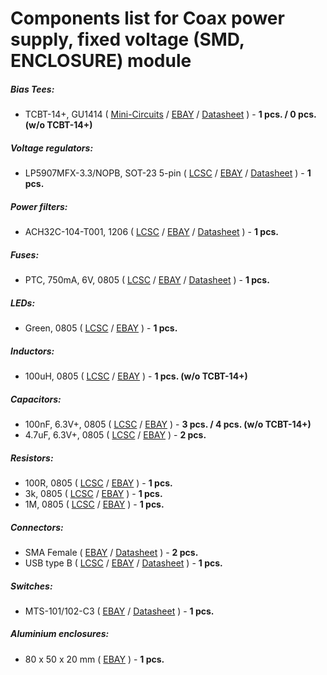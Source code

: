 # Components list for Coax power supply, fixed voltage (SMD, ENCLOSURE) module

##### Bias Tees:
- TCBT-14+, GU1414 (
[Mini-Circuits](https://www.minicircuits.com/WebStore/dashboard.html?model=TCBT-14%2B) /
[EBAY](https://www.ebay.com/sch/i.html?_odkw=TCBT-14&_osacat=0&_from=R40&_trksid=m570.l1313&_nkw=TCBT-14%2B&_sacat=0) /
[Datasheet](./Datasheets/Bias%20Tees/TCBT-14+-Bias-Tee-Datasheet.pdf) ) - **1 pcs. / 0 pcs. (w/o TCBT-14+)**

##### Voltage regulators:
- LP5907MFX-3.3/NOPB, SOT-23 5-pin (
[LCSC](https://lcsc.com/search?q=LP5907MFX-3.3) /
[EBAY](https://www.ebay.com/sch/i.html?_from=R40&_trksid=m570.l1313&_nkw=LP5907MFX-3.3&_sacat=0) /
[Datasheet](./Datasheets/Voltage%20regulators/LP5907-Linear-Regulator-Datasheet.pdf) ) - **1 pcs.**

##### Power filters:
- ACH32C-104-T001, 1206 (
[LCSC](https://lcsc.com/search?q=ACH32C-104-T001) /
[EBAY](https://www.ebay.com/sch/i.html?_from=R40&_trksid=m570.l1313&_nkw=ACH32C-104-T001&_sacat=0) /
[Datasheet](./Datasheets/Power%20filters/ACH32C-Power-filter-Datasheet.pdf) ) - **1 pcs.**

##### Fuses:
- PTC, 750mA, 6V, 0805 (
[LCSC](https://lcsc.com/search?q=PTC%206V%200805) /
[EBAY](https://www.ebay.com/sch/i.html?_from=R40&_trksid=m570.l1313&_nkw=PTC+6V+0805&_sacat=0) /
[Datasheet](./Datasheets/Fuses/MF-PSMF-Fuse-Datasheet.pdf) ) - **1 pcs.**

##### LEDs:
- Green, 0805 (
[LCSC](https://lcsc.com/search?q=green%20led%200805) /
[EBAY](https://www.ebay.com/sch/i.html?_from=R40&_trksid=p2050601.m570.l1313.TR12.TRC2.A0.H0.Xgreen+led+080.TRS0&_nkw=green+led+0805&_sacat=0) ) - **1 pcs.**

##### Inductors:
- 100uH, 0805 (
[LCSC](https://lcsc.com/search?q=100uH%200805) /
[EBAY](https://www.ebay.com/sch/i.html?_from=R40&_trksid=p2380057.m570.l1313.TR2.TRC0.A0.H0.X100uh+0805.TRS0&_nkw=100uh+0805&_sacat=0) ) - **1 pcs. (w/o TCBT-14+)**

##### Capacitors:
- 100nF, 6.3V+, 0805 (
[LCSC](https://lcsc.com/search?q=100nf%200805) /
[EBAY](https://www.ebay.com/sch/i.html?_from=R40&_trksid=p2050601.m570.l1313.TR10.TRC2.A0.H0.X100nf+0805.TRS2&_nkw=100nf+0805&_sacat=0) ) - **3 pcs. / 4 pcs. (w/o TCBT-14+)**
- 4.7uF, 6.3V+, 0805 (
[LCSC](https://lcsc.com/search?q=4.7uf%200805) /
[EBAY](https://www.ebay.com/sch/i.html?_from=R40&_trksid=p2050601.m570.l1313.TR11.TRC1.A0.H0.X4.7uf+080.TRS0&_nkw=4.7uf+0805&_sacat=0) ) - **2 pcs.**

##### Resistors:
- 100R, 0805 (
[LCSC](https://lcsc.com/search?q=100R%200805) /
[EBAY](https://www.ebay.com/sch/i.html?_from=R40&_trksid=p2050601.m570.l1313.TR0.TRC0.H0.X100R+0805.TRS0&_nkw=100R+0805&_sacat=0) ) - **1 pcs.**
- 3k, 0805 (
[LCSC](https://lcsc.com/search?q=3k%200805) /
[EBAY](https://www.ebay.com/sch/i.html?_from=R40&_trksid=p2050601.m570.l1313.TR0.TRC0.H0.X3k+0805.TRS0&_nkw=3k+0805&_sacat=0) ) - **1 pcs.**
- 1M, 0805 (
[LCSC](https://lcsc.com/search?q=1M%200805) /
[EBAY](https://www.ebay.com/sch/i.html?_from=R40&_trksid=p2050601.m570.l1313.TR0.TRC0.A0.H0.X1M+080.TRS1&_nkw=1M+0805&_sacat=0) ) - **1 pcs.**

##### Connectors:
- SMA Female (
[EBAY](https://www.ebay.com/sch/i.html?_from=R40&_trksid=p2050601.m570.l1312.R1.TR9.TRC1.A0.H0.Xsma+female+.TRS2&_nkw=sma+female+edge&_sacat=0) /
[Datasheet](./Datasheets/Connectors/SMA-Female-Datasheet.pdf) ) - **2 pcs.**
- USB type B (
[LCSC](https://lcsc.com/search?q=USB%20BFemale90) /
[EBAY](https://www.ebay.com/sch/i.html?_from=R40&_trksid=p2050601.m570.l1311.R1.TR5.TRC0.A0.H0.Xusb+type+b+f.TRS0&_nkw=usb+type+b+female+connector&_sacat=0) /
[Datasheet](./Datasheets/Connectors/USB-Connectors-Datasheet.pdf) ) - **1 pcs.**

##### Switches:
- MTS-101/102-C3 (
[EBAY](https://www.ebay.com/sch/i.html?_from=R40&_trksid=p2050601.m570.l1313.TR1.TRC0.A0.H0.Xmts-102-c.TRS0&_nkw=mts-102-c3&_sacat=0) /
[Datasheet](./Datasheets/Switches/MTS-Series-Switches-Datasheet.pdf) ) - **1 pcs.**

##### Aluminium enclosures:
- 80 x 50 x 20 mm (
[EBAY](https://www.ebay.com/sch/i.html?_from=R40&_trksid=p2380057.m570.l1313.TR4.TRC2.A0.H0.Xaluminium+enclosure+80.TRS0&_nkw=aluminium+enclosure+80&_sacat=0) ) - **1 pcs.**
